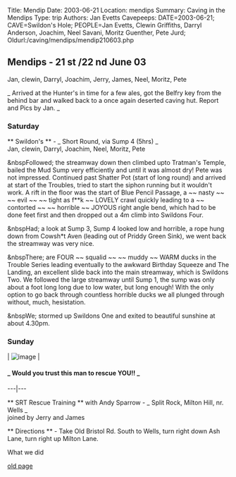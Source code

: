 Title: Mendip 
Date: 2003-06-21
Location: mendips
Summary: Caving in the Mendips
Type: trip
Authors: Jan Evetts
Cavepeeps: DATE=2003-06-21; CAVE=Swildon's Hole; PEOPLE=Jan Evetts, Clewin Griffiths, Darryl Anderson, Joachim, Neel Savani, Moritz Guenther, Pete Jurd;
Oldurl:/caving/mendips/mendip210603.php


##  Mendips - 21  st  /22  nd  June 03 

Jan, clewin, Darryl, Joachim, Jerry, James, Neel, Moritz, Pete 

_ Arrived at the Hunter's in time for a few ales, got the Belfry key from the behind bar and walked back to a once again deserted caving hut. Report and Pics by Jan. _

###  Saturday 

** Swildon's ** \- _ Short Round, via Sump 4 (5hrs) _   
Jan, clewin, Darryl, Joachim, Neel, Moritz, Pete 

&amp;nbspFollowed; the streamway down then climbed upto Tratman's Temple, bailed the Mud Sump very efficiently and until it was almost dry! Pete was not impressed. Continued past Shatter Pot (start of long round) and arrived at start of the Troubles, tried to start the siphon running but it wouldn't work. A rift in the floor was the start of Blue Pencil Passage, a ~~ nasty ~~ ~~ evil ~~ ~~ tight as f**k ~~ LOVELY crawl quickly leading to a ~~ contorted ~~ ~~ horrible ~~ JOYOUS right angle bend, which had to be done feet first and then dropped out a 4m climb into Swildons Four. 

&amp;nbspHad; a look at Sump 3, Sump 4 looked low and horrible, a rope hung down from Cowsh*t Aven (leading out of Priddy Green Sink), we went back the streamway was very nice. 

&amp;nbspThere; are FOUR ~~ squalid ~~ ~~ muddy ~~ WARM ducks in the Trouble Series leading eventually to the awkward Birthday Squeeze and The Landing, an excellent slide back into the main streamway, which is Swildons Two. We followed the large streamway until Sump 1, the sump was only about a foot long long due to low water, but long enough! With the only option to go back through countless horrible ducks we all plunged through without, much, hesistation. 

&amp;nbspWe; stormed up Swildons One and exited to beautiful sunshine at about 4.30pm. 

###  Sunday 

|  ![image](/caving/old/mendips/mendip210603/evetts35-ropecut-closeup-evil.jpg) | 

####  _ Would you trust this man to rescue YOU!! _  
  
---|---  
  
** SRT Rescue Training ** with Andy Sparrow - _ Split Rock, Milton Hill, nr. Wells _   
joined by Jerry and James 

** Directions ** \- Take Old Bristol Rd. South to Wells, turn right down Ash Lane, turn right up Milton Lane. 

What we did 

[ old page ](/caving/old/mendips/mendip210603-old.php)
